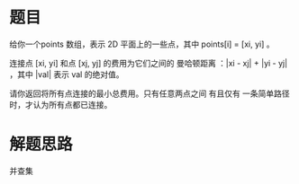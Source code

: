 # 题目

给你一个points 数组，表示 2D 平面上的一些点，其中 points[i] = [xi, yi] 。  

连接点 [xi, yi] 和点 [xj, yj] 的费用为它们之间的 曼哈顿距离 ：|xi - xj| + |yi - yj| ，其中 |val| 表示 val 的绝对值。  

请你返回将所有点连接的最小总费用。只有任意两点之间 有且仅有 一条简单路径时，才认为所有点都已连接。

# 解题思路
并查集  
